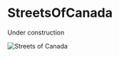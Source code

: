 # StreetsOfCanada
Under construction

![Streets of Canada](https://res.cloudinary.com/deiacifoni/image/upload/v1675698001/projects/lego_building_jmg6vz.jpg)
